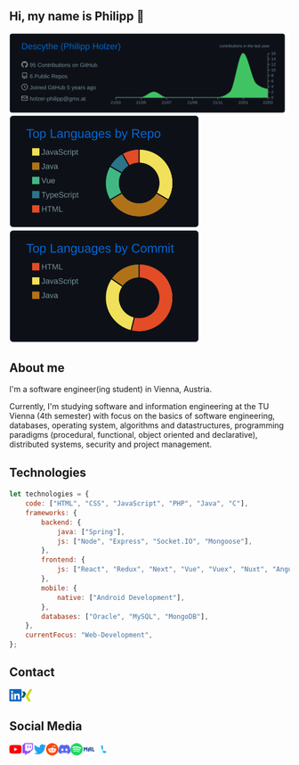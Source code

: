## Hi, my name is Philipp 👋

<img src="https://raw.githubusercontent.com/Descythe/Descythe/main/profile-summary-card-output/github_dark/0-profile-details.svg"><br />
<img src="https://raw.githubusercontent.com/Descythe/Descythe/main/profile-summary-card-output/github_dark/1-repos-per-language.svg" height="203px">
<img src="https://raw.githubusercontent.com/Descythe/Descythe/main/profile-summary-card-output/github_dark/2-most-commit-language.svg" height="203px"><br />

## About me

I'm a software engineer(ing student) in Vienna, Austria.

Currently, I'm studying software and information engineering at the TU Vienna (4th semester) with focus on the basics of software engineering, databases, operating system, algorithms and datastructures, programming paradigms (procedural, functional, object oriented and declarative), distributed systems, security and project management.

## Technologies

```javascript
let technologies = {
    code: ["HTML", "CSS", "JavaScript", "PHP", "Java", "C"],
    frameworks: {
        backend: {
            java: ["Spring"],
            js: ["Node", "Express", "Socket.IO", "Mongoose"],
        },
        frontend: {
            js: ["React", "Redux", "Next", "Vue", "Vuex", "Nuxt", "Angular"],
        },
        mobile: {
            native: ["Android Development"],
        },
        databases: ["Oracle", "MySQL", "MongoDB"],
    },
    currentFocus: "Web-Development",
};
```

## Contact

[<img align="left" height="22px" src="./icons/linkedin.svg" />](https://www.linkedin.com/in/philipp-holzer-307397194/)
[<img height="22px" src="./icons/xing.svg" />](https://www.xing.com/profile/Philipp_Holzer7)

## Social Media

[<img align="left" height="22px" src="./icons/youtube.svg" />]()
[<img align="left" height="22px" src="./icons/twitch.svg" />]()

[<img align="left" height="22px" src="./icons/twitter.svg" />](https://twitter.com/holzerphilipp)
[<img align="left" height="22px" src="./icons/reddit.svg" />]()
[<img align="left" height="22px" src="./icons/discord.svg" />](Descythe#1312)

[<img align="left" height="22px" src="./icons/spotify.svg" />]()
[<img align="left" height="22px" src="./icons/myanimelist.svg" />]()
[<img align="left" height="22px" src="./icons/anilist.svg" />](https://anilist.co/user/Descythe317)
